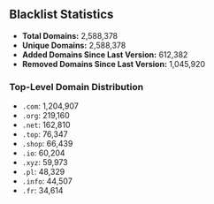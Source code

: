 ## Blacklist Statistics

- **Total Domains:** 2,588,378
- **Unique Domains:** 2,588,378
- **Added Domains Since Last Version:** 612,382
- **Removed Domains Since Last Version:** 1,045,920

### Top-Level Domain Distribution

-  `.com`: 1,204,907
-  `.org`: 219,160
-  `.net`: 162,810
-  `.top`: 76,347
-  `.shop`: 66,439
-  `.io`: 60,204
-  `.xyz`: 59,973
-  `.pl`: 48,329
-  `.info`: 44,507
-  `.fr`: 34,614
